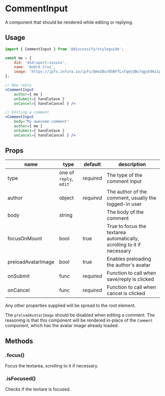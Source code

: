 # CommentInput

A component that should be rendered while editing or replying.

## Usage

```jsx
import { CommentInput } from '@discussify/styleguide';

const me = {
    did: 'did:uport:xxxxxx',
    name: 'André Cruz',
    image: 'https://ipfs.infura.io/ipfs/Qme2BurB5BFTLxTqmjUBu7qgsE96iCpf6iJD9MurhBRoSC'
};

// New reply
<CommentInput
    author={ me }
    onSubmit={ handleSave }
    onCancel={ handleCancel } />

// Editing a comment
<CommentInput
    body="My awesome comment"
    author={ me }
    onSubmit={ handleSave }
    onCancel={ handleCancel } />
```

## Props

| name | type | default | description |
| ---- | ---- | ------- | ----------- |
| type | one of `reply`, `edit` | *required* | The type of the comment input |
| author | object | *required* | The author of the comment, usually the logged-in user |
| body | string | | The body of the comment |
| focusOnMount | bool | true | True to focus the textarea automatically, scrolling to it if necessary |
| preloadAvatarImage | bool | true | Enables preloading the author's avatar |
| onSubmit | func | *required* | Function to call when save/reply is clicked |
| onCancel | func | *required* | Function to call when cancel is clicked |

Any other properties supplied will be spread to the root element.

The `preloadAvatarImage` should be disabled when editing a comment. The reasoning is that this component will be rendered in-place of the `Comment` component, which has the avatar image already loaded.

## Methods

### .focus()

Focus the textarea, scrolling to it if necessary.

### .isFocused()

Checks if the textare is focused.
